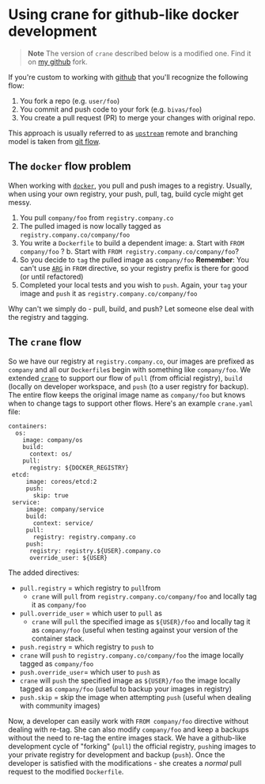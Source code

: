 # Using crane for github-like docker development

> **Note** The version of `crane` described below is a modified one. Find it on [my github](http://www.github.com/bivas/crane) fork.

If you're custom to working with [github](http://www.github.com) that you'll recognize the following flow:

1. You fork a repo (e.g. `user/foo`)
2. You commit and push code to your fork (e.g. `bivas/foo`)
3. You create a pull request (PR) to merge your changes with original repo.

This approach is usually referred to as [`upstream`](http://stackoverflow.com/questions/9257533/what-is-the-difference-between-origin-and-upstream-in-github) remote and branching model is taken from [git flow](http://nvie.com/posts/a-successful-git-branching-model/).

## The `docker` flow problem

When working with [`docker`](http://www.docker.io), you pull and push images to a registry. Usually, when using your own registry, your push, pull, tag, build cycle might get messy.

1. You pull `company/foo` from `registry.company.co`
2. The pulled imaged is now locally tagged as `registry.company.co/company/foo`
3. You write a `Dockerfile` to build a dependent image:
	a. Start with `FROM company/foo` ?
	b. Start with `FROM registry.company.co/company/foo`?
4. So you decide to `tag` the pulled image as `company/foo` **Remember**: You can't use [`ARG`](https://docs.docker.com/engine/reference/builder/#arg) in `FROM` directive, so your registry prefix is there for good (or until refactored) 
5. Completed your local tests and you wish to `push`. Again, your `tag` your image and `push` it as `registry.company.co/company/foo`

Why can't we simply do - pull, build, and push? Let someone else deal with the registry and tagging.

## The `crane` flow
So we have our registry at `registry.company.co`, our images are prefixed as `company` and all our `Dockerfile`s begin with something like `company/foo`. We extended [`crane`](https://github.com/michaelsauter/crane) to support our flow of `pull` (from official registry), `build` (locally on developer workspace, and `push` (to a user registry for backup). The entire flow keeps the original image name as `company/foo` but knows when to change tags to support other flows.
Here's an example `crane.yaml` file:
```
containers:
  os:
    image: company/os
    build:
      context: os/
    pull:
      registry: ${DOCKER_REGISTRY}
 etcd:
     image: coreos/etcd:2
     push:
       skip: true
 service:
     image: company/service
     build:
       context: service/
     pull:
       registry: registry.company.co
     push:
      registry: registry.${USER}.company.co
      override_user: ${USER}
```

The added directives:

- `pull.registry` = which registry to `pull`from
	- `crane` will `pull` from `registry.company.co/company/foo` and locally tag it as `company/foo`
- `pull.override_user` =  which user to `pull` as
    - `crane` will `pull` the specified image as `${USER}/foo` and locally tag it as `company/foo` (useful when testing against your version of the container stack. 
- `push.registry` = which registry to `push` to
 - `crane` will `push` to  `registry.company.co/company/foo` the image locally tagged as `company/foo`
- `push.override_user`= which user to `push` as
 - `crane` will `push` the specified image as `${USER}/foo` the image locally tagged as `company/foo` (useful to backup your images in registry)
- `push.skip` = skip the image when attempting `push` (useful when dealing with community images)

Now, a developer can easily work with `FROM company/foo` directive without dealing with re-tag. She can also modify `company/foo` and keep a backups without the need to re-tag the entire images stack. 
We have a github-like development cycle of "forking" (`pull`) the official registry, `push`ing images to your private registry for development and backup (`push`). Once the developer is satisfied with the modifications - she creates a _normal_ pull request to the modified `Dockerfile`.
